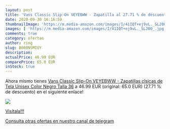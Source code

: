 ```yaml
---
layout: post
title: 'Vans Classic Slip-On VEYEBWW - Zapatilla al 27.71 % de descuento'
date: 2020-09-30 16:16:59
thumbnailImage: 'https://m.media-amazon.com/images/I/41IQT+ej9vL._SL200_.jpg'
images: [ 'https://m.media-amazon.com/images/I/41IQT+ej9vL._SL200_.jpg' ]
comments: true
category: ofertas
author: ring
slug: B000NSMIUY
description:
actualPrice: 46.99 EUR
comparePrice: 65.0 EUR
inStock: true
---
```


Ahora mismo tienes [Vans Classic Slip-On VEYEBWW - Zapatillas clsicas de Tela Unisex  Color Negro  Talla 36](https://www.amazon.com/dp/B000NSMIUY/?tag=redken08-20) a 46.99 EUR (original: 65.0 EUR) (27.71 %  de descuento) en el siguiente enlace!

[![](https://m.media-amazon.com/images/I/41IQT+ej9vL._SL200_.jpg)](https://www.amazon.com/dp/B000NSMIUY/?tag=redken08-20)

[Visítala!!!](https://www.amazon.com/dp/B000NSMIUY/?tag=redken08-20)

[Consulta otras ofertas en nuestro canal de telegram](https://t.me/s/ofertas25)
